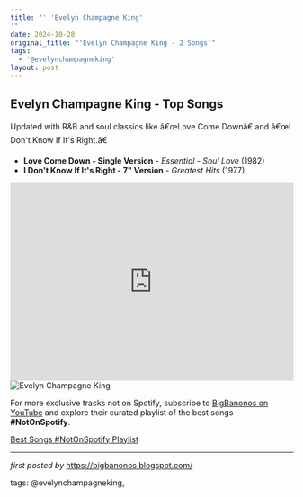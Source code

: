 ```yaml
---
title: "' 'Evelyn Champagne King'
'"
date: 2024-10-28
original_title: "'Evelyn Champagne King - 2 Songs'"
tags:
  - '@evelynchampagneking'
layout: post
---
```

<h2>Evelyn Champagne King - Top Songs</h2>
<p>Updated with R&B and soul classics like â€œLove Come Downâ€ and â€œI Don't Know If It's Right.â€</p> <ul> <li><strong>Love Come Down - Single Version</strong> - <em>Essential - Soul Love</em> (1982)</li> <li><strong>I Don't Know If It's Right - 7" Version</strong> - <em>Greatest Hits</em> (1977)</li>
</ul> <iframe src="https://open.spotify.com/embed/playlist/2cVeptAhIAvqqDdj3SpnaE?utm_source=generator" width="100%" height="352" frameBorder="0" allowfullscreen="" allow="autoplay; clipboard-write; encrypted-media; fullscreen; picture-in-picture" loading="lazy"></iframe>
<img src="https://i.ytimg.com/vi/FySgWAJzJa4/maxresdefault.jpg" alt="Evelyn Champagne King">


<!--Subscribe and Playlist Links-->
<div>
    <p>For more exclusive tracks not on Spotify, subscribe to <a href="https://www.youtube.com/@BigBanonos" target="_blank">BigBanonos on YouTube</a> and explore their curated playlist of the best songs <strong>#NotOnSpotify</strong>.</p>
    <p><a href="https://www.youtube.com/playlist?list=PLtuNtuTatqI0kFahUCbtbfenC_ET5O_tr" target="_blank">Best Songs #NotOnSpotify Playlist<br /></a></p></div>

<hr />

<p><em>first posted by</em> <a href="https://bigbanonos.blogspot.com/" rel="noopener" target="_new">https://bigbanonos.blogspot.com/</a></p>

<p>tags: @evelynchampagneking,</p>
